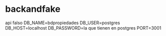 # backandfake
api falso
DB_NAME=bdpropiedades
DB_USER=postgres
DB_HOST=localhost
DB_PASSWORD=la que  tienen en postgres
PORT=3001
